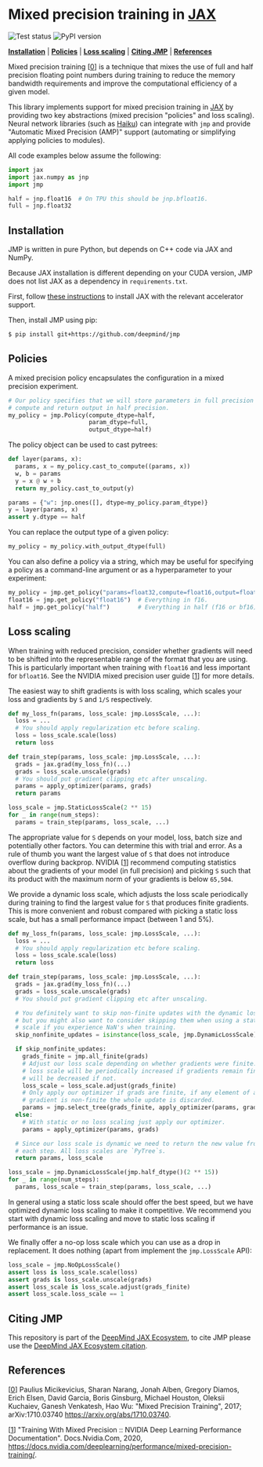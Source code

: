# Mixed precision training in [JAX]

![Test status](https://github.com/deepmind/jmp/workflows/pytest/badge.svg)
![PyPI version](https://img.shields.io/pypi/v/jmp)

[**Installation**](#installation)
| [**Policies**](#policies)
| [**Loss scaling**](#loss-scaling)
| [**Citing JMP**](#citing-jmp)
| [**References**](#references)

Mixed precision training [[0]] is a technique that mixes the use of full and
half precision floating point numbers during training to reduce the memory
bandwidth requirements and improve the computational efficiency of a given
model.

This library implements support for mixed precision training in [JAX] by providing
two key abstractions (mixed precision "policies" and loss scaling). Neural
network libraries (such as [Haiku]) can integrate with `jmp` and provide
"Automatic Mixed Precision (AMP)" support (automating or simplifying applying
policies to modules).

All code examples below assume the following:

```python
import jax
import jax.numpy as jnp
import jmp

half = jnp.float16  # On TPU this should be jnp.bfloat16.
full = jnp.float32
```

## Installation

JMP is written in pure Python, but depends on C++ code via JAX and NumPy.

Because JAX installation is different depending on your CUDA version, JMP does
not list JAX as a dependency in `requirements.txt`.

First, follow [these instructions](https://github.com/google/jax#installation)
to install JAX with the relevant accelerator support.

Then, install JMP using pip:

```bash
$ pip install git+https://github.com/deepmind/jmp
```

## Policies

A mixed precision policy encapsulates the configuration in a mixed precision
experiment.

```python
# Our policy specifies that we will store parameters in full precision but will
# compute and return output in half precision.
my_policy = jmp.Policy(compute_dtype=half,
                       param_dtype=full,
                       output_dtype=half)
```

The policy object can be used to cast pytrees:

```python
def layer(params, x):
  params, x = my_policy.cast_to_compute((params, x))
  w, b = params
  y = x @ w + b
  return my_policy.cast_to_output(y)

params = {"w": jnp.ones([], dtype=my_policy.param_dtype)}
y = layer(params, x)
assert y.dtype == half
```

You can replace the output type of a given policy:

```python
my_policy = my_policy.with_output_dtype(full)
```

You can also define a policy via a string, which may be useful for specifying a
policy as a command-line argument or as a hyperparameter to your experiment:

```python
my_policy = jmp.get_policy("params=float32,compute=float16,output=float32")
float16 = jmp.get_policy("float16")  # Everything in f16.
half = jmp.get_policy("half")        # Everything in half (f16 or bf16).
```

## Loss scaling

When training with reduced precision, consider whether gradients will need to be
shifted into the representable range of the format that you are using. This is
particularly important when training with `float16` and less important for
`bfloat16`. See the NVIDIA mixed precision user guide [[1]] for more details.

The easiest way to shift gradients is with loss scaling, which scales your loss
and gradients by `S` and `1/S` respectively.

```python
def my_loss_fn(params, loss_scale: jmp.LossScale, ...):
  loss = ...
  # You should apply regularization etc before scaling.
  loss = loss_scale.scale(loss)
  return loss

def train_step(params, loss_scale: jmp.LossScale, ...):
  grads = jax.grad(my_loss_fn)(...)
  grads = loss_scale.unscale(grads)
  # You should put gradient clipping etc after unscaling.
  params = apply_optimizer(params, grads)
  return params

loss_scale = jmp.StaticLossScale(2 ** 15)
for _ in range(num_steps):
  params = train_step(params, loss_scale, ...)
```

The appropriate value for `S` depends on your model, loss, batch size and
potentially other factors. You can determine this with trial and error. As a
rule of thumb you want the largest value of `S` that does not introduce overflow
during backprop. NVIDIA [[1]] recommend computing statistics about the gradients
of your model (in full precision) and picking `S` such that its product with the
maximum norm of your gradients is below `65,504`.

We provide a dynamic loss scale, which adjusts the loss scale periodically
during training to find the largest value for `S` that produces finite
gradients. This is more convenient and robust compared with picking a static
loss scale, but has a small performance impact (between 1 and 5%).

```python
def my_loss_fn(params, loss_scale: jmp.LossScale, ...):
  loss = ...
  # You should apply regularization etc before scaling.
  loss = loss_scale.scale(loss)
  return loss

def train_step(params, loss_scale: jmp.LossScale, ...):
  grads = jax.grad(my_loss_fn)(...)
  grads = loss_scale.unscale(grads)
  # You should put gradient clipping etc after unscaling.

  # You definitely want to skip non-finite updates with the dynamic loss scale,
  # but you might also want to consider skipping them when using a static loss
  # scale if you experience NaN's when training.
  skip_nonfinite_updates = isinstance(loss_scale, jmp.DynamicLossScale)

  if skip_nonfinite_updates:
    grads_finite = jmp.all_finite(grads)
    # Adjust our loss scale depending on whether gradients were finite. The
    # loss scale will be periodically increased if gradients remain finite and
    # will be decreased if not.
    loss_scale = loss_scale.adjust(grads_finite)
    # Only apply our optimizer if grads are finite, if any element of any
    # gradient is non-finite the whole update is discarded.
    params = jmp.select_tree(grads_finite, apply_optimizer(params, grads), params)
  else:
    # With static or no loss scaling just apply our optimizer.
    params = apply_optimizer(params, grads)

  # Since our loss scale is dynamic we need to return the new value from
  # each step. All loss scales are `PyTree`s.
  return params, loss_scale

loss_scale = jmp.DynamicLossScale(jmp.half_dtype()(2 ** 15))
for _ in range(num_steps):
  params, loss_scale = train_step(params, loss_scale, ...)
```

In general using a static loss scale should offer the best speed, but we have
optimized dynamic loss scaling to make it competitive. We recommend you start
with dynamic loss scaling and move to static loss scaling if performance is an
issue.

We finally offer a no-op loss scale which you can use as a drop in replacement.
It does nothing (apart from implement the `jmp.LossScale` API):

```python
loss_scale = jmp.NoOpLossScale()
assert loss is loss_scale.scale(loss)
assert grads is loss_scale.unscale(grads)
assert loss_scale is loss_scale.adjust(grads_finite)
assert loss_scale.loss_scale == 1
```

## Citing JMP

This repository is part of the [DeepMind JAX Ecosystem](https://deepmind.com/blog/article/using-jax-to-accelerate-our-research),
to cite JMP please use the [DeepMind JAX Ecosystem citation](https://github.com/deepmind/jax/blob/main/deepmind2020jax.txt).

## References

[[0]] Paulius Micikevicius, Sharan Narang, Jonah Alben, Gregory Diamos, Erich
Elsen, David Garcia, Boris Ginsburg, Michael Houston, Oleksii Kuchaiev, Ganesh
Venkatesh, Hao Wu: "Mixed Precision Training", 2017; arXiv:1710.03740
https://arxiv.org/abs/1710.03740.

[[1]] "Training With Mixed Precision :: NVIDIA Deep Learning Performance
Documentation". Docs.Nvidia.Com, 2020,
https://docs.nvidia.com/deeplearning/performance/mixed-precision-training/.

[0]: https://arxiv.org/abs/1710.03740
[1]: https://docs.nvidia.com/deeplearning/performance/mixed-precision-training/index.html
[Haiku]: https://github.com/deepmind/dm-haiku
[JAX]: https://github.com/google/jax

